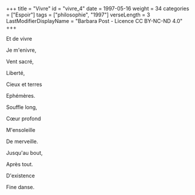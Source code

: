 +++
title = "Vivre"
id = "vivre_4"
date = 1997-05-16
weight = 34
categories = ["Espoir"]
tags = ["philosophie", "1997"]
verseLength = 3
LastModifierDisplayName = "Barbara Post - Licence CC BY-NC-ND 4.0"
+++

Et de vivre

Je m'enivre,

Vent sacré,

Liberté,

Cieux et terres

Ephémères.

Souffle long,

Cœur profond

M'ensoleille

De merveille.

Jusqu'au bout,

Après tout.

D'existence

Fine danse.

